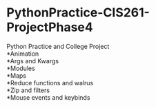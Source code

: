 # PythonPractice-CIS261-ProjectPhase4
Python Practice and College Project <br />
*Animation  <br />
*Args and Kwargs  <br />
*Modules  <br />
*Maps  <br />
*Reduce functions and walrus  <br />
*Zip and filters  <br />
*Mouse events and keybinds  <br />

